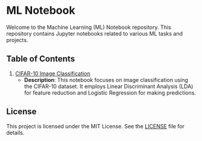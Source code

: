 # ML Notebook

Welcome to the Machine Learning (ML) Notebook repository. This repository contains Jupyter notebooks related to various ML tasks and projects.

## Table of Contents

1. [CIFAR-10 Image Classification](classification/[LogisticRegression]ImageClassification-CIFAR-10.ipynb)
   - **Description**: This notebook focuses on image classification using the CIFAR-10 dataset. It employs Linear Discriminant Analysis (LDA) for feature reduction and Logistic Regression for making predictions.

## License

This project is licensed under the MIT License. See the [LICENSE](LICENSE) file for details.
